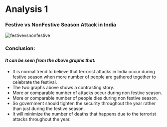 # Analysis 1

### Festive vs NonFestive Season Attack in India

![festivevsnonfestive](https://cloud.githubusercontent.com/assets/25044859/25257503/73abd578-2606-11e7-8627-0530485518c5.png)

### Conclusion:
#### *It can be seen from the above graphs that:*
- It is normal trend to believe that terrorist attacks in India occur during festive season 
when more number of people are gathered together to celebrate the festival.
- The two graphs above shows a contrasting story.
- More or comparable number of attacks occur during non festive season.
- More or comparable number of people dies during non festive season.
- So government should tighten the security throughout the year rather than just during 
the festive season. 
- It will minimize the number of deaths that happens due to the terrorist attacks throughout the year.
